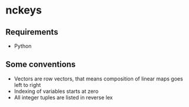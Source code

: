 # nckeys

## Requirements
- Python

## Some conventions
- Vectors are row vectors, that means composition of linear maps goes left to right
- Indexing of variables starts at zero
- All integer tuples are listed in reverse lex